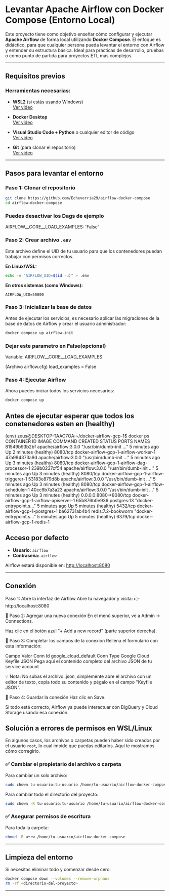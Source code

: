 # Levantar Apache Airflow con Docker Compose (Entorno Local)

Este proyecto tiene como objetivo enseñar cómo configurar y ejecutar **Apache Airflow** de forma local utilizando **Docker Compose**. El enfoque es didáctico, para que cualquier persona pueda levantar el entorno con Airflow y entender su estructura básica. Ideal para prácticas de desarrollo, pruebas o como punto de partida para proyectos ETL más complejos.

---

## Requisitos previos

### Herramientas necesarias:

- **WSL2** (si estás usando Windows)  
  [Ver video](https://www.youtube.com/watch?v=nkwvDatrKGM&ab_channel=JashTechTV)

- **Docker Desktop**  
  [Ver video](https://www.youtube.com/watch?v=jiJFDwmWrWk&ab_channel=UskoKruM2010)

- **Visual Studio Code + Python** o cualquier editor de código  
  [Ver video](https://www.youtube.com/watch?v=1E44n9NL2gw&ab_channel=OssabaTech)

- **Git** (para clonar el repositorio)  
  [Ver video](https://www.youtube.com/watch?v=wVKyeLs0hfg&ab_channel=FerDaniele)

---

## Pasos para levantar el entorno

### Paso 1: Clonar el repositorio

```bash
git clone https://github.com/Echeverria29/airflow-docker-compose
cd airflow-docker-compose
```
### Puedes desactivar los Dags de ejemplo
AIRFLOW__CORE__LOAD_EXAMPLES: 'False'

### Paso 2: Crear archivo `.env`

Este archivo define el UID de tu usuario para que los contenedores puedan trabajar con permisos correctos.

**En Linux/WSL:**

```bash
echo -e "AIRFLOW_UID=$(id -u)" > .env
```

**En otros sistemas (como Windows):**

```env
AIRFLOW_UID=50000
```

### Paso 3: Inicializar la base de datos

Antes de ejecutar los servicios, es necesario aplicar las migraciones de la base de datos de Airflow y crear el usuario administrador:

```bash
docker compose up airflow-init
```
### Dejar este parametro en False(opcional)
Variable: AIRFLOW__CORE__LOAD_EXAMPLES

(Archivo airflow.cfg)
load_examples = False

### Paso 4: Ejecutar Airflow

Ahora puedes iniciar todos los servicios necesarios:

```bash
docker compose up
```
## Antes de ejecutar esperar que todos los conetenedores esten en (healthy)
(env) zeus@DESKTOP-TAAC7OA:~/docker-airflow-gcp-1$ docker ps
CONTAINER ID   IMAGE                  COMMAND                  CREATED         STATUS                   PORTS                    NAMES
81549b93b2bf   apache/airflow:3.0.0   "/usr/bin/dumb-init …"   5 minutes ago   Up 2 minutes (healthy)   8080/tcp                 docker-airflow-gcp-1-airflow-worker-1
47a994373a9d   apache/airflow:3.0.0   "/usr/bin/dumb-init …"   5 minutes ago   Up 3 minutes (healthy)   8080/tcp                 docker-airflow-gcp-1-airflow-dag-processor-1
239b0237cf54   apache/airflow:3.0.0   "/usr/bin/dumb-init …"   5 minutes ago   Up 3 minutes (healthy)   8080/tcp                 docker-airflow-gcp-1-airflow-triggerer-1
53183e879d8b   apache/airflow:3.0.0   "/usr/bin/dumb-init …"   5 minutes ago   Up 3 minutes (healthy)   8080/tcp                 docker-airflow-gcp-1-airflow-scheduler-1
40cc9b7a3a23   apache/airflow:3.0.0   "/usr/bin/dumb-init …"   5 minutes ago   Up 3 minutes (healthy)   0.0.0.0:8080->8080/tcp   docker-airflow-gcp-1-airflow-apiserver-1
65b876b0e936   postgres:13            "docker-entrypoint.s…"   5 minutes ago   Up 5 minutes (healthy)   5432/tcp                 docker-airflow-gcp-1-postgres-1
ba62731ab4b4   redis:7.2-bookworm     "docker-entrypoint.s…"   5 minutes ago   Up 5 minutes (healthy)   6379/tcp                 docker-airflow-gcp-1-redis-1

## Acceso por defecto

- **Usuario:** `airflow`  
- **Contraseña:** `airflow`

Airflow estará disponible en: [http://localhost:8080](http://localhost:8080)

---
## Conexión

Paso 1: Abre la interfaz de Airflow
Abre tu navegador y visita:
👉 http://localhost:8080

📍 Paso 2: Agregar una nueva conexión
En el menú superior, ve a Admin → Connections.

Haz clic en el botón azul "+ Add a new record" (parte superior derecha).

📍 Paso 3: Completar los campos de la conexión
Rellena el formulario con esta información:

Campo	Valor
Conn Id	google_cloud_default
Conn Type	Google Cloud
Keyfile JSON	Pega aquí el contenido completo del archivo JSON de tu service account

💡 Nota: No subas el archivo .json, simplemente abre el archivo con un editor de texto, copia todo su contenido y pégalo en el campo "Keyfile JSON".

📍 Paso 4: Guardar la conexión
Haz clic en Save.

Si todo está correcto, Airflow ya puede interactuar con BigQuery y Cloud Storage usando esa conexión.


## Solución a errores de permisos en WSL/Linux

En algunos casos, los archivos o carpetas pueden haber sido creados por el usuario `root`, lo cual impide que puedas editarlos. Aquí te mostramos cómo corregirlo.

### ✅ Cambiar el propietario del archivo o carpeta

Para cambiar un solo archivo:

```bash
sudo chown tu-usuario:tu-usuario /home/tu-usuario/airflow-docker-compose/dags/basic_dag.py
```

Para cambiar todo el directorio del proyecto:

```bash
sudo chown -R tu-usuario:tu-usuario /home/tu-usuario/airflow-docker-compose
```

### ✅ Asegurar permisos de escritura

Para toda la carpeta:

```bash
chmod -R u+rw /home/tu-usuario/airflow-docker-compose
```
---

## Limpieza del entorno

Si necesitas eliminar todo y comenzar desde cero:

```bash
docker compose down --volumes --remove-orphans
rm -rf <directorio-del-proyecto>
```

---
